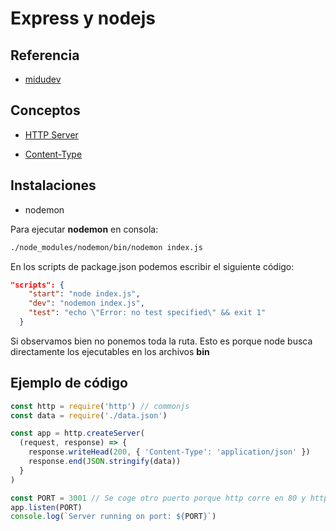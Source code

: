 # Express y nodejs

## Referencia

- [midudev](https://www.youtube.com/watch?v=o85OkeVtm7k)

## Conceptos
- [HTTP Server](https://nodejs.org/docs/v0.4.7/api/http.html)

- [Content-Type](https://developer.mozilla.org/en-US/docs/Web/HTTP/Basics_of_HTTP/MIME_types/Common_types)

## Instalaciones

- nodemon

Para ejecutar __nodemon__ en consola:

```sh
./node_modules/nodemon/bin/nodemon index.js
```

En los scripts de package.json podemos escribir el siguiente código:

```json
"scripts": {
    "start": "node index.js",
    "dev": "nodemon index.js",
    "test": "echo \"Error: no test specified\" && exit 1"
  }
```

Si observamos bien no ponemos toda la ruta. Esto es porque node busca directamente los ejecutables en los archivos __bin__

## Ejemplo de código

```js
const http = require('http') // commonjs
const data = require('./data.json')

const app = http.createServer(
  (request, response) => {
    response.writeHead(200, { 'Content-Type': 'application/json' })
    response.end(JSON.stringify(data))
  }
)

const PORT = 3001 // Se coge otro puerto porque http corre en 80 y https en 443
app.listen(PORT)
console.log(`Server running on port: ${PORT}`)
```